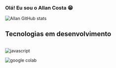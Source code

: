 
### Olá! Eu sou o Allan Costa 😁

![Allan GitHub stats](https://github-readme-stats.vercel.app/api?username=devallancosta&show_icons=true&theme=tokyonight)

## Tecnologias em desenvolvimento

<div style ="display: inline_block"><br/>
    <img align="center" alt="javascript" src="https://img.shields.io/badge/JavaScript-323330?style=for-the-badge&logo=javascript&logoColor=F7DF1E
    " />

<img align="center" alt="google colab" src="https://img.shields.io/badge/Colab-F9AB00?style=for-the-badge&logo=googlecolab&color=525252
    " />
</div>    

